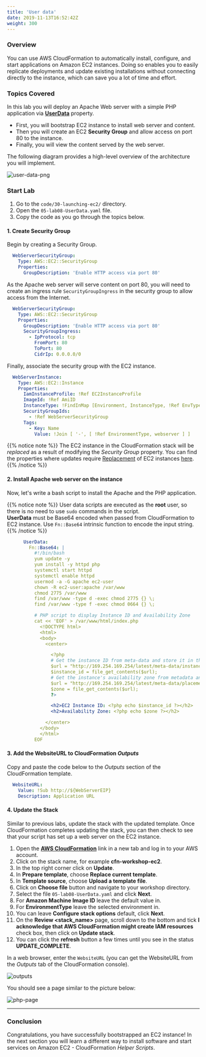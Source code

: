 ```yaml
---
title: 'User data'
date: 2019-11-13T16:52:42Z
weight: 300
---
```


### Overview

You can use AWS CloudFormation to automatically install, configure, and start applications on Amazon EC2 instances. Doing
so enables you to easily replicate deployments and update existing installations without connecting directly to the 
instance, which can save you a lot of time and effort.

### Topics Covered
In this lab you will deploy an Apache Web server with a simple PHP application via **[UserData](https://docs.aws.amazon.com/AWSEC2/latest/UserGuide/user-data.html)** property.

+ First, you will bootstrap EC2 instance to install web server and content.
+ Then you will create an EC2 **Security Group** and allow access on port 80 to the instance.
+ Finally, you will view the content served by the web server.

The following diagram provides a high-level overview of the architecture you will implement.

![user-data-png](user-data/userdata.png)

### Start Lab

1. Go to the `code/30-launching-ec2/` directory.
1. Open the `05-lab08-UserData.yaml` file.
1. Copy the code as you go through the topics below.

#### 1. Create Security Group

Begin by creating a Security Group.

```yaml
  WebServerSecurityGroup:
    Type: AWS::EC2::SecurityGroup
    Properties:
      GroupDescription: 'Enable HTTP access via port 80'
```
As the Apache web server will serve content on port 80, you will need to create an ingress rule `SecurityGroupIngress` 
in the security group to allow access from the Internet.

```yaml
  WebServerSecurityGroup:
    Type: AWS::EC2::SecurityGroup
    Properties:
      GroupDescription: 'Enable HTTP access via port 80'
      SecurityGroupIngress:
        - IpProtocol: tcp
          FromPort: 80
          ToPort: 80
          CidrIp: 0.0.0.0/0
```

Finally, associate the security group with the EC2 instance.

```yaml
  WebServerInstance:
    Type: AWS::EC2::Instance
    Properties:
      IamInstanceProfile: !Ref EC2InstanceProfile
      ImageId: !Ref AmiID
      InstanceType: !FindInMap [Environment, InstanceType, !Ref EnvType]
      SecurityGroupIds:
        - !Ref WebServerSecurityGroup
      Tags:
        - Key: Name
          Value: !Join [ '-', [ !Ref EnvironmentType, webserver ] ]
```

{{% notice note %}}
The EC2 instance in the CloudFormation stack will be _replaced_ as a result of modifying the _Security Group_ property. 
You can find the properties where updates require [Replacement](https://docs.aws.amazon.com/AWSCloudFormation/latest/UserGuide/using-cfn-updating-stacks-update-behaviors.html#update-replacement) 
of EC2 instances [here](https://docs.aws.amazon.com/AWSCloudFormation/latest/UserGuide/aws-properties-ec2-instance.html?shortFooter=true#aws-properties-ec2-instance-properties).
{{% /notice %}}

#### 2. Install Apache web server on the instance

Now, let's write a bash script to install the Apache and the PHP application.

{{% notice note %}}
User data scripts are executed as the **root** user, so there is no need to use `sudo` commands in the script.\
**UserData** must be Base64 encoded when passed from CloudFormation to EC2 instance. Use `Fn::Base64` intrinsic function to encode the input string.
{{% /notice %}}

```yaml
      UserData:
        Fn::Base64: |
          #!/bin/bash
          yum update -y
          yum install -y httpd php
          systemctl start httpd
          systemctl enable httpd
          usermod -a -G apache ec2-user
          chown -R ec2-user:apache /var/www
          chmod 2775 /var/www
          find /var/www -type d -exec chmod 2775 {} \;
          find /var/www -type f -exec chmod 0664 {} \;

          # PHP script to display Instance ID and Availability Zone
          cat << 'EOF' > /var/www/html/index.php
            <!DOCTYPE html>
            <html>
            <body>
              <center>

                <?php
                # Get the instance ID from meta-data and store it in the $instance_id variable
                $url = "http://169.254.169.254/latest/meta-data/instance-id";
                $instance_id = file_get_contents($url);
                # Get the instance's availability zone from metadata and store it in the $zone variable
                $url = "http://169.254.169.254/latest/meta-data/placement/availability-zone";
                $zone = file_get_contents($url);
                ?>

                <h2>EC2 Instance ID: <?php echo $instance_id ?></h2>
                <h2>Availability Zone: <?php echo $zone ?></h2>

              </center>
            </body>
            </html>
          EOF
```

#### 3. Add the **WebsiteURL** to CloudFormation _Outputs_

Copy and paste the code below to the _Outputs_ section of the CloudFormation template.

```yaml
  WebsiteURL:
    Value: !Sub http://${WebServerEIP}
    Description: Application URL
```

#### 4. Update the Stack

Similar to previous labs, update the stack with the updated template. Once CloudFormation completes updating the stack, 
you can then check to see that your script has set up a web server on the EC2 instance.

1. Open the **[AWS CloudFormation](https://console.aws.amazon.com/cloudformation)** link in a new tab and log in to your AWS account.
1. Click on the stack name, for example **cfn-workshop-ec2**.
1. In the top right corner click on **Update**.
1. In **Prepare template**, choose **Replace current template**.
1. In **Template source**, choose **Upload a template file**.
1. Click on **Choose file** button and navigate to your workshop directory.
1. Select the file `05-lab08-UserData.yaml` and click **Next**.
1. For **Amazon Machine Image ID** leave the default value in.
1. For **EnvironmentType** leave the selected environment in.
1. You can leave **Configure stack options** default, click **Next**.
1. On the **Review <stack_name>** page, scroll down to the bottom and tick **I acknowledge that AWS CloudFormation might create IAM resources** check box, then click on **Update stack**.
1. You can click the **refresh** button a few times until you see in the status **UPDATE_COMPLETE**.

In a web browser, enter the `WebsiteURL` (you can get the WebsiteURL from the _Outputs_ tab of the CloudFormation console).

![outputs](user-data/outputs-1.png)

You should see a page similar to the picture below:

![php-page](user-data/php.png)

---

### Conclusion

Congratulations, you have successfully bootstrapped an EC2 instance! In the next section you will learn a different way
to install software and start services on Amazon EC2 - CloudFormation _Helper Scripts_.
